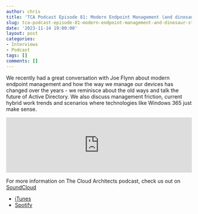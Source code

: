 ```yaml
---
author: chris
title: 'TCA Podcast Episode 81: Modern Endpoint Management (and dinosaur stories)'
slug: tca-podcast-episode-81-modern-endpoint-management-and-dinosaur-stories
date: '2023-11-14 19:00:00'
layout: post
categories:
- Interviews
- Podcast
tags: []
comments: []
---
```


We recently had a great conversation with Joe Flynn about modern endpoint management and how the way we manage our devices has changed over the years - we reminisce about the old ways and talk the future of Active Directory. We also discuss management friction, current hybrid work trends and scenarios where technologies like Windows 365 just make sense.

<p><iframe width="100%" height="150" scrolling="no" frameborder="no" allow="autoplay" src="https://w.soundcloud.com/player/?url=https%3A//api.soundcloud.com/tracks/1665422886&color=%23ff5500&auto_play=false&hide_related=false&show_comments=true&show_user=true&show_reposts=false&show_teaser=true&visual=true"></iframe></p>

For more information on The Cloud Architects podcast, check us out on [SoundCloud](https://soundcloud.com/thecloudarchitects/)

*   [iTunes](https://itunes.apple.com/us/podcast/the-cloud-architects-podcast/id1264479296?mt=2)
*   [Spotify](https://open.spotify.com/show/1GIpALJ9upyupGLLGIbUBD)
